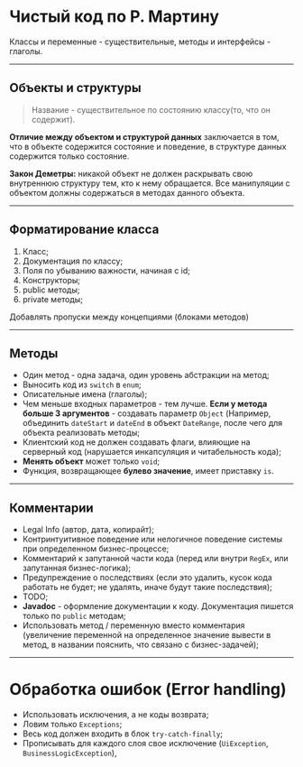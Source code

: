 # Чистый код по Р. Мартину

Классы и переменные - существительные, методы и интерфейсы - глаголы.

<a name="CleanMethods"></a>

---

## Объекты и структуры

>Название - существительное по состоянию классу(то, что он содержит).

**Отличие между объектом и структурой данных** заключается в том, что в объекте содержится состояние и поведение, в структуре
данных содержится только состояние.

**Закон Деметры:** никакой объект не должен раскрывать свою внутреннюю структуру тем, кто к нему обращается. Все манипуляции
с объектом должны содержаться в методах данного объекта.

---

## Форматирование класса
1. Класс;
2. Документация по классу;
3. Поля по убыванию важности, начиная с id;
4. Конструкторы;
5. public методы;
6. private методы;

Добавлять пропуски между концепциями (блоками методов)

---

## Методы
- Один метод - одна задача, один уровень абстракции на метод;
- Выносить код из `switch` в `enum`;
- Описательные имена (глаголы);
- Чем меньше входных параметров - тем лучше. **Если у метода больше 3 аргументов** - создавать параметр `Object`
(Например, объединить `dateStart` и `dateEnd` в объект `DateRange`, после чего для объекта реализовать методы;
- Клиентский код не должен создавать флаги, влияющие на серверный код (нарушается инкапсуляция и читабельность кода);
- **Менять объект** может только `void`; 
- Функция, возвращающее **булево значение**, имеет приставку `is`.

<a name="CleanComms"></a>

---

## Комментарии

- Legal Info (автор, дата, копирайт);
- Контринтуитивное поведение или нелогичное поведение системы при определенном бизнес-процессе;
- Комментарий к запутанной части кода (перед или внутри `RegEx`, или запутанная бизнес-логика);
- Предупреждение о последствиях (если это удалить, кусок кода работать не будет; не удалять,
иначе будут такие последствия);
- TODO;
- **Javadoc** - оформление документации к коду. Документация пишется только по `public` методам;
- Использовать метод / переменную вместо комментария (увеличение переменной на определенное значение вывести в метод,
в названии пояснить, что связано с бизнес-задачей);

---

# Обработка ошибок (Error handling)
- Использовать исключения, а не коды возврата;
- Ловим только `Exceptions`;
- Весь код должен входить в блок `try-catch-finally`;
- Прописывать для каждого слоя свое исключение (`UiException`, `BusinessLogicException`), 
